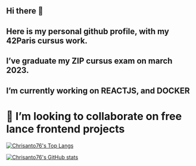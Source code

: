 ## Hi there 👋
## Here is my personal github profile, with my 42Paris cursus work.
##  I’ve graduate my ZIP cursus exam on march 2023.
##  I’m currently working on REACTJS, and DOCKER
# 👯 I’m looking to collaborate on free lance frontend projects

[![Chrisanto76's Top Langs](https://github-readme-stats.vercel.app/api/top-langs/?username=Chrisanto76&layout=donut-vertical&show_icons=true&text_color=ffffff&title_color=ffffff&bg_color=DEG,616161,9bc5c3&icon_color=ffffff&border_radius=12)](https://github.com/Chrisanto76/github-readme-stats)


[![Chrisanto76's GitHub stats](https://github-readme-stats.vercel.app/api?username=Chrisanto76&show_icons=true&text_color=ffffff&title_color=ffffff&bg_color=DEG,616161,9bc5c3&icon_color=ffffff&border_radius=12)](https://github.com/Chrisanto76/github-readme-stats)

